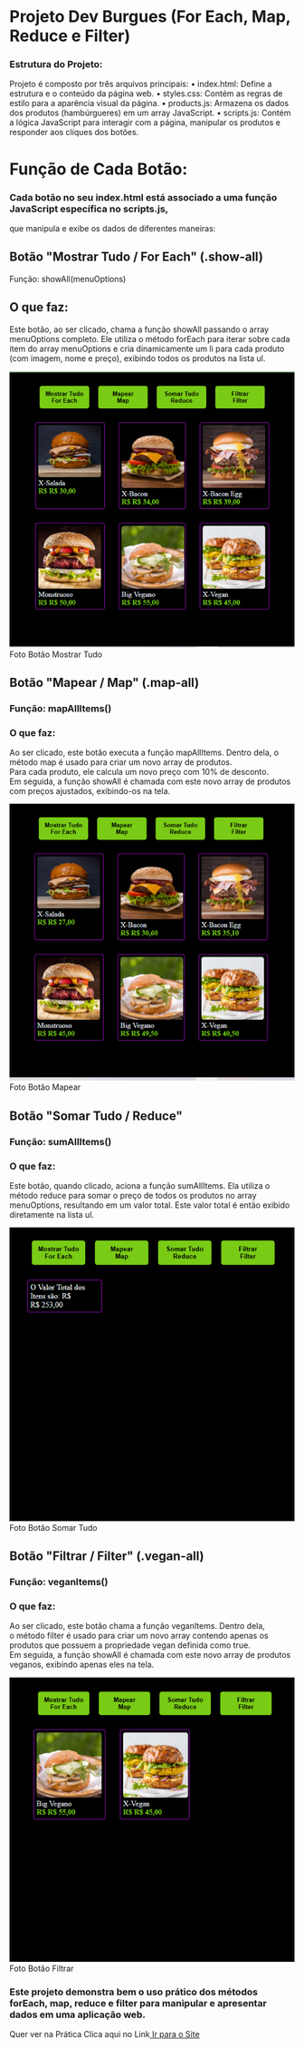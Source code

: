 # Projeto Dev Burgues (For Each, Map, Reduce e Filter)<br> 
### Estrutura do Projeto:<br>
Projeto é composto por três arquivos principais:
• index.html: Define a estrutura e o conteúdo da página web.
• styles.css: Contém as regras de estilo para a aparência visual da página.
• products.js: Armazena os dados dos produtos (hambúrgueres) em um array JavaScript.
• scripts.js: Contém a lógica JavaScript para interagir com a página, manipular os produtos e responder aos cliques dos botões.<br>

# Função de Cada Botão:<br>
### Cada botão no seu index.html está associado a uma função JavaScript específica no scripts.js, 
que manipula e exibe os dados de diferentes maneiras:<br>


## Botão "Mostrar Tudo / For Each" (.show-all)<br>
Função: showAll(menuOptions)<br>
## O que faz:<br>
Este botão, ao ser clicado, chama a função showAll passando o array menuOptions completo. 
Ele utiliza o método forEach para iterar sobre cada item do array menuOptions e cria dinamicamente um 
li para cada produto<br>
(com imagem, nome e preço), exibindo todos os produtos na lista ul.<br>

<figuri>
<img src="https://github.com/MarceloNaja79/Projeto-DevBurguers/blob/c6dbfd215ba1f2f98350593397b2d8b737d86f95/Dev%20Burguer%20For%20Each.PNG"/>
<figcaption>Foto Botão Mostrar Tudo</figcaption>
<figuri/>

## Botão "Mapear / Map" (.map-all)<br>
### Função: mapAllItems()<br>
### O que faz:<br>
Ao ser clicado, este botão executa a função mapAllItems. Dentro dela, o método map é usado para criar um novo array de produtos.<br>
Para cada produto, ele calcula um novo preço com 10% de desconto.<br> 
Em seguida, a função showAll é chamada com este novo array de produtos com preços ajustados, exibindo-os na tela.

<figuri>
<img src="https://github.com/MarceloNaja79/Projeto-DevBurguers/blob/287c799d63ecc003692b44610bbc592bd64d7ac7/Dev%20Burguer%20Map.PNG"/>
<figcaption>Foto Botão Mapear</figcaption>
<figuri/>


## Botão "Somar Tudo / Reduce"<br>
### Função: sumAllItems()<br>
### O que faz:<br>
Este botão, quando clicado, aciona a função sumAllItems. Ela utiliza o método reduce para somar o preço de todos os produtos no array menuOptions, resultando em um valor total. Este valor total é então exibido diretamente na lista ul.

<figuri>
<img src="https://github.com/MarceloNaja79/Projeto-DevBurguers/blob/567bc41211096bdc42fd936dccc5d4afde6a970e/Dev%20Burguer%20Reduce.PNG"/>
<figcaption>Foto Botão Somar Tudo</figcaption>
<figuri/>

## Botão "Filtrar / Filter" (.vegan-all)<br>
### Função: veganItems()<br>
### O que faz:<br>
Ao ser clicado, este botão chama a função veganItems. Dentro dela,<br> 
o método filter é usado para criar um novo array contendo apenas os produtos que possuem a propriedade vegan definida como true.<br>
Em seguida, a função showAll é chamada com este novo array de produtos veganos, exibindo apenas eles na tela.<br>

<figuri>
<img src="https://github.com/MarceloNaja79/Projeto-DevBurguers/blob/c01057c406052d17bc4fdcf786634813511b61c2/Dev%20Burguer%20Filter.PNG"/>
<figcaption>Foto Botão Filtrar</figcaption>
<figuri/>

### Este projeto demonstra bem o uso prático dos métodos forEach, map, reduce e filter para manipular e apresentar dados em uma aplicação web.<br>
Quer ver na Prática Clica aqui no Link<a href="https://projetodevburguers.netlify.app/" /> Ir para o Site </h3>
